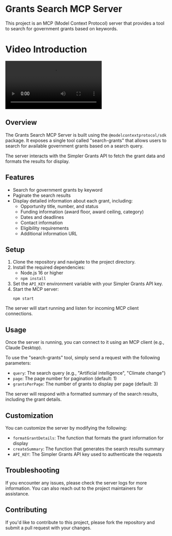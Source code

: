 # Grants Search MCP Server

This project is an MCP (Model Context Protocol) server that provides a tool to search for government grants based on keywords.

# Video Introduction
![Video Introduction](grants-mcp/mcp-grants.mp4)

## Overview

The Grants Search MCP Server is built using the `@modelcontextprotocol/sdk` package. It exposes a single tool called "search-grants" that allows users to search for available government grants based on a search query.

The server interacts with the Simpler Grants API to fetch the grant data and formats the results for display.

## Features

- Search for government grants by keyword
- Paginate the search results
- Display detailed information about each grant, including:
  - Opportunity title, number, and status
  - Funding information (award floor, award ceiling, category)
  - Dates and deadlines
  - Contact information
  - Eligibility requirements
  - Additional information URL

## Setup

1. Clone the repository and navigate to the project directory.
2. Install the required dependencies:
   - Node.js 16 or higher
   - `npm install`
3. Set the `API_KEY` environment variable with your Simpler Grants API key.
4. Start the MCP server:
   ```
   npm start
   ```

The server will start running and listen for incoming MCP client connections.

## Usage

Once the server is running, you can connect to it using an MCP client (e.g., Claude Desktop).

To use the "search-grants" tool, simply send a request with the following parameters:

- `query`: The search query (e.g., "Artificial intelligence", "Climate change")
- `page`: The page number for pagination (default: 1)
- `grantsPerPage`: The number of grants to display per page (default: 3)

The server will respond with a formatted summary of the search results, including the grant details.

## Customization

You can customize the server by modifying the following:

- `formatGrantDetails`: The function that formats the grant information for display
- `createSummary`: The function that generates the search results summary
- `API_KEY`: The Simpler Grants API key used to authenticate the requests

## Troubleshooting

If you encounter any issues, please check the server logs for more information. You can also reach out to the project maintainers for assistance.

## Contributing

If you'd like to contribute to this project, please fork the repository and submit a pull request with your changes.